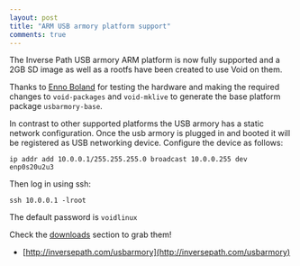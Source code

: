 ```yaml
---
layout: post
title: "ARM USB armory platform support"
comments: true
---
```


The Inverse Path USB armory ARM platform is now fully supported and a 2GB SD image as well
as a rootfs have been created to use Void on them.

Thanks to [Enno Boland](http://twitter.com/Gottox) for testing the hardware and
making the required changes to `void-packages` and `void-mklive` to generate the
base platform package `usbarmory-base`.

In contrast to other supported platforms the USB armory has a static network
configuration. Once the usb armory is plugged in and booted it will be registered
as USB networking device. Configure the device as follows:

```
ip addr add 10.0.0.1/255.255.255.0 broadcast 10.0.0.255 dev enp0s20u2u3
```

Then log in using ssh:

```
ssh 10.0.0.1 -lroot
```

The default password is ```voidlinux```

Check the [downloads](http://www.voidlinux.eu/download/) section to grab them!

- [http://inversepath.com/usbarmory](http://inversepath.com/usbarmory)

